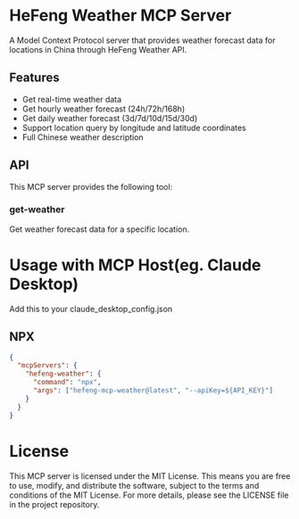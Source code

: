 # HeFeng Weather MCP Server

A Model Context Protocol server that provides weather forecast data for locations in China through HeFeng Weather API.

## Features

- Get real-time weather data
- Get hourly weather forecast (24h/72h/168h)
- Get daily weather forecast (3d/7d/10d/15d/30d)
- Support location query by longitude and latitude coordinates
- Full Chinese weather description

## API

This MCP server provides the following tool:

### get-weather

Get weather forecast data for a specific location.

# Usage with MCP Host(eg. Claude Desktop)

Add this to your claude_desktop_config.json

## NPX

```json
{
  "mcpServers": {
    "hefeng-weather": {
      "command": "npx",
      "args": ["hefeng-mcp-weather@latest", "--apiKey=${API_KEY}"]
    }
  }
}
```

# License

This MCP server is licensed under the MIT License. This means you are free to use, modify, and distribute the software, subject to the terms and conditions of the MIT License. For more details, please see the LICENSE file in the project repository.
